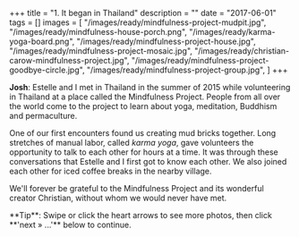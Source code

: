 +++
title = "1. It began in Thailand"
description = ""
date = "2017-06-01"
tags = []
images = [
  "/images/ready/mindfulness-project-mudpit.jpg",
  "/images/ready/mindfulness-house-porch.png",
  "/images/ready/karma-yoga-board.png",
  "/images/ready/mindfulness-project-house.jpg",
  "/images/ready/mindfulness-project-mosaic.jpg",
  "/images/ready/christian-carow-mindfulness-project.jpg",
  "/images/ready/mindfulness-project-goodbye-circle.jpg",
  "/images/ready/mindfulness-project-group.jpg",
]
+++

**Josh**: Estelle and I met in Thailand in the summer of 2015 while volunteering in Thailand at a place called the Mindfulness Project. People from all over the world come to the project to learn about yoga, meditation, Buddhism and permaculture.

One of our first encounters found us creating mud bricks together. Long stretches of manual labor, called *karma yoga*, gave volunteers the opportunity to talk to each other for hours at a time. It was through these conversations that Estelle and I first got to know each other. We also joined each other for iced coffee breaks in the nearby village.

We'll forever be grateful to the Mindfulness Project and its wonderful creator Christian, without whom we would never have met.

<span class="tip">
**Tip**: Swipe or click the heart arrows to see more photos, then click **'next &raquo; ...'** below to continue.
</span>
